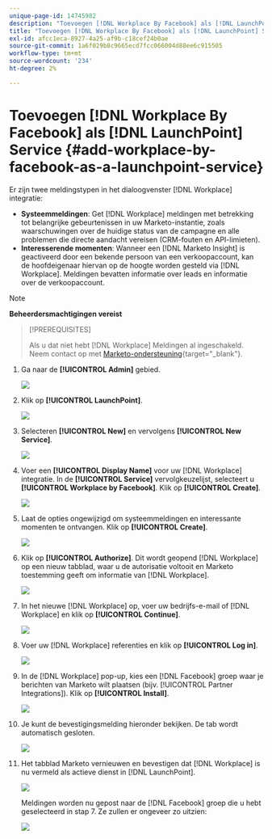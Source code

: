 ```yaml
---
unique-page-id: 14745982
description: "Toevoegen [!DNL Workplace By Facebook] als [!DNL LaunchPoint Service] - Marketo Docs - Productdocumentatie"
title: "Toevoegen [!DNL Workplace By Facebook] als [!DNL LaunchPoint] Service"
exl-id: afcc1eca-8927-4a25-af9b-c18cef24b0ae
source-git-commit: 1a6f029b8c9665ecd7fcc066004d88ee6c915505
workflow-type: tm+mt
source-wordcount: '234'
ht-degree: 2%

---
```


# Toevoegen [!DNL Workplace By Facebook] als [!DNL LaunchPoint] Service {#add-workplace-by-facebook-as-a-launchpoint-service}

Er zijn twee meldingstypen in het dialoogvenster [!DNL Workplace] integratie:

* **Systeemmeldingen**: Get [!DNL Workplace] meldingen met betrekking tot belangrijke gebeurtenissen in uw Marketo-instantie, zoals waarschuwingen over de huidige status van de campagne en alle problemen die directe aandacht vereisen (CRM-fouten en API-limieten).
* **Interesserende momenten**: Wanneer een [!DNL Marketo Insight] is geactiveerd door een bekende persoon van een verkoopaccount, kan de hoofdeigenaar hiervan op de hoogte worden gesteld via [!DNL Workplace]. Meldingen bevatten informatie over leads en informatie over de verkoopaccount.

>[!NOTE]
>
>**Beheerdersmachtigingen vereist**

>[!PREREQUISITES]
>
>Als u dat niet hebt [!DNL Workplace] Meldingen al ingeschakeld. Neem contact op met [Marketo-ondersteuning](https://nation.marketo.com/t5/Support/ct-p/Support){target="_blank"}.

1. Ga naar de **[!UICONTROL Admin]** gebied.

   ![](assets/add-workplace-by-facebook-as-a-launchpoint-service-1.png)

1. Klik op **[!UICONTROL LaunchPoint]**.

   ![](assets/add-workplace-by-facebook-as-a-launchpoint-service-2.png)

1. Selecteren **[!UICONTROL New]** en vervolgens **[!UICONTROL New Service]**.

   ![](assets/add-workplace-by-facebook-as-a-launchpoint-service-3.png)

1. Voer een **[!UICONTROL Display Name]** voor uw [!DNL Workplace] integratie. In de **[!UICONTROL Service]** vervolgkeuzelijst, selecteert u **[!UICONTROL Workplace by Facebook]**. Klik op **[!UICONTROL Create]**.

   ![](assets/add-workplace-by-facebook-as-a-launchpoint-service-4.png)

1. Laat de opties ongewijzigd om systeemmeldingen en interessante momenten te ontvangen. Klik op **[!UICONTROL Create]**.

   ![](assets/add-workplace-by-facebook-as-a-launchpoint-service-5.png)

1. Klik op **[!UICONTROL Authorize]**. Dit wordt geopend [!DNL Workplace] op een nieuw tabblad, waar u de autorisatie voltooit en Marketo toestemming geeft om informatie van [!DNL Workplace].

   ![](assets/add-workplace-by-facebook-as-a-launchpoint-service-6.png)

1. In het nieuwe [!DNL Workplace] op, voer uw bedrijfs-e-mail of [!DNL Workplace] en klik op **[!UICONTROL Continue]**.

   ![](assets/add-workplace-by-facebook-as-a-launchpoint-service-7.png)

1. Voer uw [!DNL Workplace] referenties en klik op **[!UICONTROL Log in]**.

   ![](assets/add-workplace-by-facebook-as-a-launchpoint-service-8.png)

1. In de [!DNL Workplace] pop-up, kies een [!DNL Facebook] groep waar je berichten van Marketo wilt plaatsen (bijv. [!UICONTROL Partner Integrations]). Klik op **[!UICONTROL Install]**.

   ![](assets/add-workplace-by-facebook-as-a-launchpoint-service-9.png)

1. Je kunt de bevestigingsmelding hieronder bekijken. De tab wordt automatisch gesloten.

   ![](assets/add-workplace-by-facebook-as-a-launchpoint-service-10.png)

1. Het tabblad Marketo vernieuwen en bevestigen dat [!DNL Workplace] is nu vermeld als actieve dienst in [!DNL LaunchPoint].

   ![](assets/add-workplace-by-facebook-as-a-launchpoint-service-11.png)

   Meldingen worden nu gepost naar de [!DNL Facebook] groep die u hebt geselecteerd in stap 7. Ze zullen er ongeveer zo uitzien:

   ![](assets/add-workplace-by-facebook-as-a-launchpoint-service-12.png)
